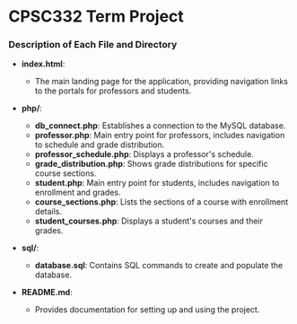 # CPSC332 Term Project
### Description of Each File and Directory

- **index.html**:
  - The main landing page for the application, providing navigation links to the portals for professors and students.

- **php/**:
  - **db_connect.php**: Establishes a connection to the MySQL database.
  - **professor.php**: Main entry point for professors, includes navigation to schedule and grade distribution.
  - **professor_schedule.php**: Displays a professor's schedule.
  - **grade_distribution.php**: Shows grade distributions for specific course sections.
  - **student.php**: Main entry point for students, includes navigation to enrollment and grades.
  - **course_sections.php**: Lists the sections of a course with enrollment details.
  - **student_courses.php**: Displays a student's courses and their grades.

- **sql/**:
  - **database.sql**: Contains SQL commands to create and populate the database.

- **README.md**:
  - Provides documentation for setting up and using the project.

